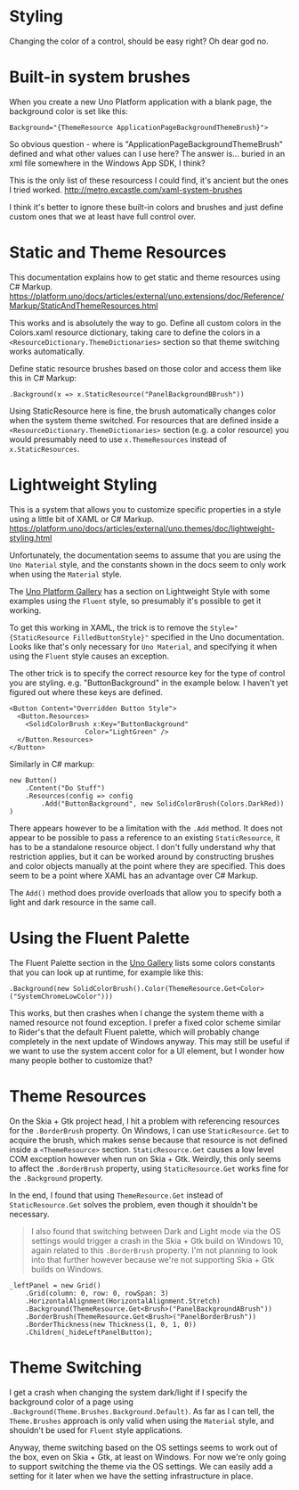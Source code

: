 # Styling

Changing the color of a control, should be easy right? Oh dear god no.

# Built-in system brushes

When you create a new Uno Platform application with a blank page, the background color is set like this:

````
Background="{ThemeResource ApplicationPageBackgroundThemeBrush}">
````

So obvious question - where is "ApplicationPageBackgroundThemeBrush" defined and what other values can I use here? The answer is... buried in an xml file somewhere in the Windows App SDK, I think?

This is the only list of these resourcess I could find, it's ancient but the ones I tried worked. http://metro.excastle.com/xaml-system-brushes

I think it's better to ignore these built-in colors and brushes and just define custom ones that we at least have
full control over.

# Static and Theme Resources

This documentation explains how to get static and theme resources using C# Markup. https://platform.uno/docs/articles/external/uno.extensions/doc/Reference/Markup/StaticAndThemeResources.html

This works and is absolutely the way to go. Define all custom colors in the Colors.xaml resource dictionary, taking care to define the colors in a `<ResourceDictionary.ThemeDictionaries>` section so that theme switching works automatically.

Define static resource brushes based on those color and access them like this in C# Markup:

````
.Background(x => x.StaticResource("PanelBackgroundBBrush"))
````

Using StaticResource here is fine, the brush automatically changes color when the system theme switched. For resources that are defined inside a `<ResourceDictionary.ThemeDictionaries>` section (e.g. a color resource) you would presumably need to use `x.ThemeResources` instead of `x.StaticResources`.

# Lightweight Styling

This is a system that allows you to customize specific properties in a style using a little bit of XAML or C# Markup.
https://platform.uno/docs/articles/external/uno.themes/doc/lightweight-styling.html

Unfortunately, the documentation seems to assume that you are using the `Uno Material` style, and the constants shown in the docs seem to only work when using the `Material` style.

The [Uno Platform Gallery](https://gallery.platform.uno) has a section on Lightweight Style with some examples using the `Fluent` style, so presumably it's possible to get it working. 

To get this working in XAML, the trick is to remove the `Style="{StaticResource FilledButtonStyle}"` specified in the Uno documentation. Looks like that's only necessary for `Uno Material`, and specifying it when using the `Fluent` style causes an exception. 

The other trick is to specify the correct resource key for the type of control you are styling. e.g. "ButtonBackground" in the example below. I haven't yet figured out where these keys are defined.

````
<Button Content="Overridden Button Style">
  <Button.Resources>
    <SolidColorBrush x:Key="ButtonBackground"
                   Color="LightGreen" />
  </Button.Resources>
</Button>
````

Similarly in C# markup:
````
new Button()
    .Content("Do Stuff")
    .Resources(config => config
        .Add("ButtonBackground", new SolidColorBrush(Colors.DarkRed))
)
````

There appears however to be a limitation with the `.Add` method. It does not appear to be possible to pass a reference to an existing `StaticResource`, it has to be a standalone resource object. I don't fully understand why that restriction applies, but it can be worked around by constructing brushes and color objects manually at the point where they are specified. This does seem to be a point where XAML has an advantage over C# Markup.

The `Add()` method does provide overloads that allow you to specify both a light and dark resource in the same call.

# Using the Fluent Palette

The Fluent Palette section in the [Uno Gallery](https://gallery.platform.uno/) lists some colors constants that you can look up at runtime, for example like this:
````
.Background(new SolidColorBrush().Color(ThemeResource.Get<Color>("SystemChromeLowColor")))
````

This works, but then crashes when I change the system theme with a named resource not found exception.
I prefer a fixed color scheme similar to Rider's that the default Fluent palette, which will probably change completely in the next update of Windows anyway. This may still be useful if we want to use the system accent color for a UI element, but I wonder how many people bother to customize that?

# Theme Resources

On the Skia + Gtk project head, I hit a problem with referencing resources for the `.BorderBrush` property. On Windows, I can use `StaticResource.Get` to acquire the brush, which makes sense because that resource is not defined inside a `<ThemeResource>` section. `StaticResource.Get` causes a low level COM exception however when run on Skia + Gtk. Weirdly, this only seems to affect the `.BorderBrush` property, using `StaticResource.Get` works fine for the `.Background` property.

In the end, I found that using `ThemeResource.Get` instead of `StaticResource.Get` solves the problem, even though it shouldn't be necessary. 

> I also found that switching between Dark and Light mode via the OS settings would trigger a crash in the Skia + Gtk build on Windows 10, again related to this `.BorderBrush` property. I'm not planning to look into that further however because we're not supporting Skia + Gtk builds on Windows. 

````
_leftPanel = new Grid()
    .Grid(column: 0, row: 0, rowSpan: 3)
    .HorizontalAlignment(HorizontalAlignment.Stretch)
    .Background(ThemeResource.Get<Brush>("PanelBackgroundABrush"))
    .BorderBrush(ThemeResource.Get<Brush>("PanelBorderBrush"))
    .BorderThickness(new Thickness(1, 0, 1, 0))
    .Children(_hideLeftPanelButton);
````

# Theme Switching

I get a crash when changing the system dark/light if I specify the background color of a page using `.Background(Theme.Brushes.Background.Default)`. As far as I can tell, the `Theme.Brushes` approach is only valid when using the `Material` style, and shouldn't be used for `Fluent` style applications.

Anyway, theme switching based on the OS settings seems to work out of the box, even on Skia + Gtk, at least on Windows. For now we're only going to support switching the theme via the OS settings. We can easily add a setting for it later when we have the setting infrastructure in place.



